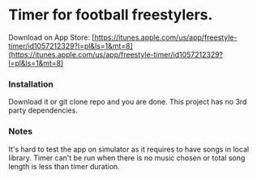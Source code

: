 # Timer for football freestylers.

Download on App Store: [https://itunes.apple.com/us/app/freestyle-timer/id1057212329?l=pl&ls=1&mt=8](https://itunes.apple.com/us/app/freestyle-timer/id1057212329?l=pl&ls=1&mt=8)

### Installation
Download it or git clone repo and you are done. This project has no 3rd party dependencies.


### Notes
It's hard to test the app on simulator as it requires to have songs in local library. 
Timer can't be run when there is no music chosen or total song length is less than timer duration.
